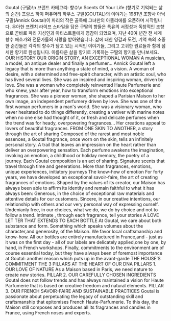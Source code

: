 Goutal (구딸)\n 브랜드 카테고리: 향수\n Scents Of Your Life (향기로 기억되는 삶의 순간)  프랑스 하이 퍼퓨머리 하우스 구딸(GOUTAL)의 이야기는 1981년 조향사 아닉 구딸(Annick Goutal)이 파리의 작은 골목에 그녀만의 아뜰리에를 오픈하며 시작됩니다. 우아한 프렌치 라이프 스타일을 담은 구딸의 향들은 특유의 서정성과 독창적인 조향으로 곧바로 파리 지성인과 아티스트들에게 영감이 되었으며, 지난 40여 년간 전 세계 향수 애호가와 전문가들의 사랑을 받아왔습니다. 삶에 대한 영감과 도전, 기억 속의 소중한 순간들은 각각의 향수가 담고 있는 시적인 이야기들, 그리고 고귀한 원료들과 함께 섬세한 향기로 완성됩니다. 아름다운 삶을 향기로 기록하는 구딸의 향기를 만나보세요.  OUR HISTORY OUR ORIGIN STORY, AN EXCEPTIONAL WOMAN A musician, a model, an antique dealer and finally a perfumer... Annick Goutal left a legacy that is more than anything a state of mind, a vision. A woman of desire, with a determined and free-spirit character, with an artistic soul, who has lived several lives. She was an inspired and inspiring woman, driven by love. She was a woman who completely reinvented Haute Parfumerie and who knew, year after year, how to transform emotions into exceptional fragrances. She was a pioneer woman, she shaped a Parisian Maison to her own image, an independent perfumery driven by love. She was one of the first woman perfumers in a man's world. She was a visionary woman, who never hesitated to do things differently, creating a vetiver with marine notes when no one else had thought of it, or fresh and delicate perfumes when the trend was for heady, overpowering fragrances… Her creations appeal to lovers of beautiful fragrances.  FROM ONE SKIN TO ANOTHER, a story through the art of sharing Composed of the rarest and most noble essences, a Goutal fragrance, once worn on the skin, tells an infinitely personal story. A trail that leaves an impression on the heart rather than deliver an overpowering sensation. Each perfume awakens the imagination, invoking an emotion, a childhood or holiday memory, the poetry of a journey. Each Goutal composition is an act of sharing. Signature scents that travel through time and generations. More than fragrances, emotions, unique experiences, initiatory journeys  The know-how of emotion For forty years, we have developed an exceptional savoir-faire, the art of creating fragrances of emotions. Shaped by the values of its creator, our Maison has always been able to affirm its identity and remain faithful to what it has always been: Generous, in the choice of exceptional raw materials and attentive details for our customers. Sincere, in our creative intentions, our relationship with others and our very personal way of expressing ourself. Undenianly free, in our choices, what we do, we do by choice and not to follow a trend. Intimate , through each fragrance, tell your stories  A LOVE LET TER THAT EXTENDS TO EACH BOTTLE At Goutal, we care about both substance and form. Something which speaks volumes about the character,and generosity, of the Maison. We favor local craftsmanship and know-how. All our bottles are entirely manufactured in France,and - just as it was on the first day - all of our labels are delicately applied,one by one, by hand, in French workshops. Finally, commitments to the environment are of course essential today, but they have always been of foremost importance at Goutal: another reason which puts up in the avant-garde  THE HOUSE’S COMMITMENT THE 3 PILLARS AT THE HEART OF OUR DNA  PILLARS 1. OUR LOVE OF NATURE As a Maison based in Paris, we need nature to create new stories.  PILLAR 2. OUR CAREFULLY CHOSEN INGREDIENTS Goutal does not follow trends and has always maintained a vision for Haute Parfumerie that is based on creative freedom and natural elements.  PILLAR 3. OUR FRENCH SAVOIR-FAIRE AND SUSTAINABLE PRACTICES Goutal is passionate about perpetuating the legacy of outstanding skill and craftsmanship that epitomises French Haute-Parfumerie. To this day, the Maison still composes and produces all its fragrances and candles in France, using French noses and experts.